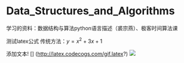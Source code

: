 # Data_Structures_and_Algorithms
学习的资料：数据结构与算法python语言描述（裘宗燕）、极客时间算法课

测试latex公式
传统方法：$y=x^2+3x+1$

添加文本! [] (http://latex.codecogs.com/gif.latex?)
![](http://latex.codecogs.com/gif.latex?y=x^2+3x+1})

